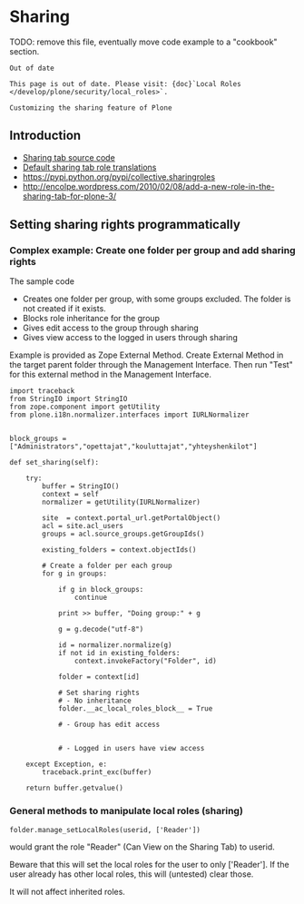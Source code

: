 # Sharing

TODO: remove this file, eventually move code example to a "cookbook" section.

```{warning}
Out of date

This page is out of date. Please visit: {doc}`Local Roles </develop/plone/security/local_roles>`.
```

```{admonition} Description
Customizing the sharing feature of Plone
```

## Introduction

- [Sharing tab source code](https://github.com/plone/plone.app.workflow/blob/master/plone/app/workflow/browser/sharing.py)
- [Default sharing tab role translations](https://github.com/plone/plone.app.workflow/blob/master/plone/app/workflow/configure.zcml)
- <https://pypi.python.org/pypi/collective.sharingroles>
- <http://encolpe.wordpress.com/2010/02/08/add-a-new-role-in-the-sharing-tab-for-plone-3/>

## Setting sharing rights programmatically

### Complex example: Create one folder per group and add sharing rights

The sample code

- Creates one folder per group, with some groups excluded. The folder is not created if it exists.
- Blocks role inheritance for the group
- Gives edit access to the group through sharing
- Gives view access to the logged in users through sharing

Example is provided as Zope External Method. Create External Method
in the target parent folder through the Management Interface.
Then run "Test" for this external method in the Management Interface.

```
import traceback
from StringIO import StringIO
from zope.component import getUtility
from plone.i18n.normalizer.interfaces import IURLNormalizer


block_groups = ["Administrators","opettajat","kouluttajat","yhteyshenkilot"]

def set_sharing(self):

    try:
        buffer = StringIO()
        context = self
        normalizer = getUtility(IURLNormalizer)

        site  = context.portal_url.getPortalObject()
        acl = site.acl_users
        groups = acl.source_groups.getGroupIds()

        existing_folders = context.objectIds()

        # Create a folder per each group
        for g in groups:

            if g in block_groups:
                continue

            print >> buffer, "Doing group:" + g

            g = g.decode("utf-8")

            id = normalizer.normalize(g)
            if not id in existing_folders:
                context.invokeFactory("Folder", id)

            folder = context[id]

            # Set sharing rights
            # - No inheritance
            folder.__ac_local_roles_block__ = True

            # - Group has edit access


            # - Logged in users have view access

    except Exception, e:
        traceback.print_exc(buffer)

    return buffer.getvalue()
```

### General methods to manipulate local roles (sharing)

```
folder.manage_setLocalRoles(userid, ['Reader'])
```

would grant the role "Reader" (Can View on the Sharing Tab) to userid.

Beware that this will set the local roles for the user to only \['Reader'\]. If the user already has other local roles, this will (untested) clear those.

It will not affect inherited roles.

